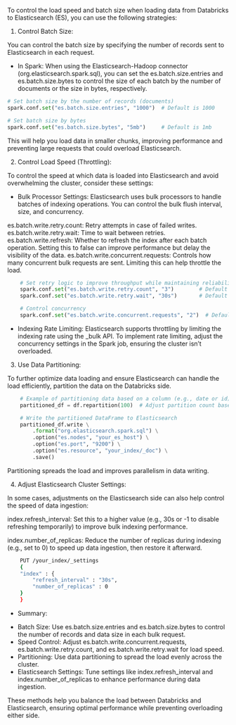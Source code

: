 
To control the load speed and batch size when loading data from Databricks to Elasticsearch (ES), you can use the following strategies:

1. Control Batch Size:
   
You can control the batch size by specifying the number of records sent to Elasticsearch in each request.

- In Spark: When using the Elasticsearch-Hadoop connector (org.elasticsearch.spark.sql), you can set the es.batch.size.entries and es.batch.size.bytes to control the size of each batch by the number of documents or the size in bytes, respectively.

```python
# Set batch size by the number of records (documents)
spark.conf.set("es.batch.size.entries", "1000")  # Default is 1000

# Set batch size by bytes
spark.conf.set("es.batch.size.bytes", "5mb")     # Default is 1mb
```

This will help you load data in smaller chunks, improving performance and preventing large requests that could overload Elasticsearch.

2. Control Load Speed (Throttling):

  
To control the speed at which data is loaded into Elasticsearch and avoid overwhelming the cluster, consider these settings:

- Bulk Processor Settings: Elasticsearch uses bulk processors to handle batches of indexing operations. You can control the bulk flush interval, size, and concurrency.

es.batch.write.retry.count: Retry attempts in case of failed writes.
es.batch.write.retry.wait: Time to wait between retries.
es.batch.write.refresh: Whether to refresh the index after each batch operation. Setting this to false can improve performance but delay the visibility of the data.
es.batch.write.concurrent.requests: Controls how many concurrent bulk requests are sent. Limiting this can help throttle the load.


```python
    # Set retry logic to improve throughput while maintaining reliability
    spark.conf.set("es.batch.write.retry.count", "3")        # Default is 3
    spark.conf.set("es.batch.write.retry.wait", "30s")       # Default is 10s

    # Control concurrency
    spark.conf.set("es.batch.write.concurrent.requests", "2")  # Default is 1
```

- Indexing Rate Limiting: Elasticsearch supports throttling by limiting the indexing rate using the _bulk API. To implement rate limiting, adjust the concurrency settings in the Spark job, ensuring the cluster isn’t overloaded.
  

3. Use Data Partitioning:


To further optimize data loading and ensure Elasticsearch can handle the load efficiently, partition the data on the Databricks side.

```python
    # Example of partitioning data based on a column (e.g., date or id)
    partitioned_df = df.repartition(100)  # Adjust partition count based on the data volume

    # Write the partitioned DataFrame to Elasticsearch
    partitioned_df.write \
        .format("org.elasticsearch.spark.sql") \
        .option("es.nodes", "your_es_host") \
        .option("es.port", "9200") \
        .option("es.resource", "your_index/_doc") \
        .save()
```
Partitioning spreads the load and improves parallelism in data writing.

4. Adjust Elasticsearch Cluster Settings:
   
In some cases, adjustments on the Elasticsearch side can also help control the speed of data ingestion:

index.refresh_interval: Set this to a higher value (e.g., 30s or -1 to disable refreshing temporarily) to improve bulk indexing performance.

index.number_of_replicas: Reduce the number of replicas during indexing (e.g., set to 0) to speed up data ingestion, then restore it afterward.

```bash
    PUT /your_index/_settings
    {
    "index" : {
        "refresh_interval" : "30s",
        "number_of_replicas" : 0
    }
    }
```

* Summary:
- Batch Size: Use es.batch.size.entries and es.batch.size.bytes to control the number of records and data size in each bulk request.
- Speed Control: Adjust es.batch.write.concurrent.requests, es.batch.write.retry.count, and es.batch.write.retry.wait for load speed.
- Partitioning: Use data partitioning to spread the load evenly across the cluster.
- Elasticsearch Settings: Tune settings like index.refresh_interval and index.number_of_replicas to enhance performance during data ingestion.


These methods help you balance the load between Databricks and Elasticsearch, ensuring optimal performance while preventing overloading either side.